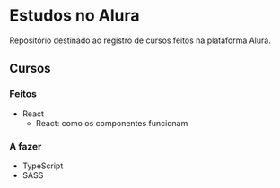 # Estudos no Alura

Repositório destinado ao registro de cursos feitos na plataforma Alura.

## Cursos

### Feitos
* React
  * React: como os componentes funcionam
 
### A fazer
* TypeScript
* SASS
